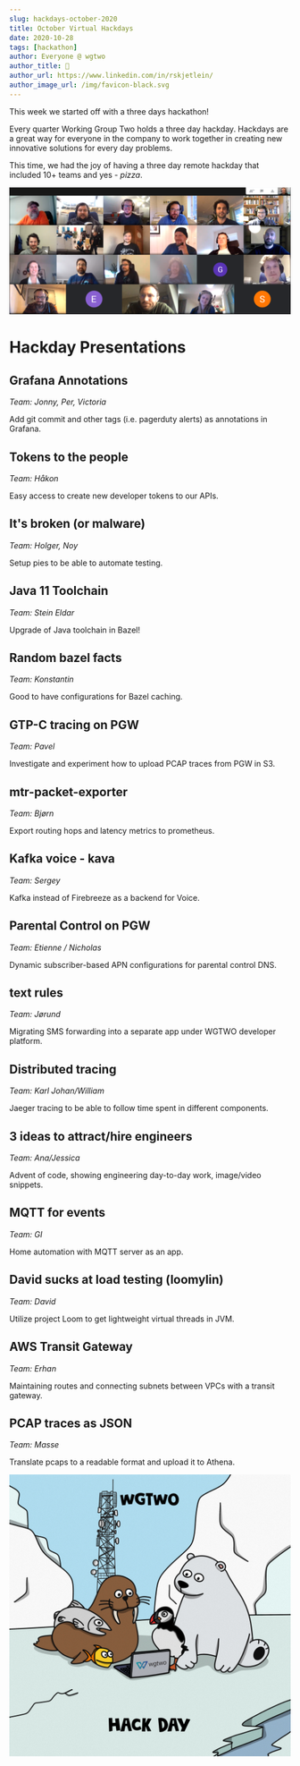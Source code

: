 ```yaml
---
slug: hackdays-october-2020
title: October Virtual Hackdays
date: 2020-10-28
tags: [hackathon]
author: Everyone @ wgtwo
author_title: 🍕
author_url: https://www.linkedin.com/in/rskjetlein/
author_image_url: /img/favicon-black.svg
---
```


This week we started off with a three days hackathon! 

Every quarter Working Group Two holds a three day hackday. Hackdays are a great way for everyone in the company to work together in creating new innovative solutions for every day problems. 

This time, we had the joy of having a three day remote hackday that included 10+ teams and yes - *pizza*. 

<img class="image"
    src="/img/blog/hackdays-october-2020/presentations.png"
    alt="Most of us" />

# Hackday Presentations

## Grafana Annotations

*Team: Jonny, Per, Victoria*

Add git commit and other tags (i.e. pagerduty alerts) as annotations in Grafana.

## Tokens to the people

*Team: Håkon*

Easy access to create new developer tokens to our APIs.

## It's broken (or malware)

*Team: Holger, Noy*

Setup pies to be able to automate testing.

## Java 11 Toolchain

*Team: Stein Eldar*

Upgrade of Java toolchain in Bazel!

## Random bazel facts

*Team: Konstantin*

Good to have configurations for Bazel caching.

## GTP-C tracing on PGW

*Team: Pavel*

Investigate and experiment how to upload PCAP traces from PGW in S3.

## mtr-packet-exporter

*Team: Bjørn*

Export routing hops and latency metrics to prometheus.

## Kafka voice - kava

*Team: Sergey*

Kafka instead of Firebreeze as a backend for Voice.

## Parental Control on PGW

*Team: Etienne / Nicholas*

Dynamic subscriber-based APN configurations for parental control DNS.

## text rules

*Team: Jørund*

Migrating SMS forwarding into a separate app under WGTWO developer platform.

## Distributed tracing

*Team: Karl Johan/William*

Jaeger tracing to be able to follow time spent in different components.

## 3 ideas to attract/hire engineers

*Team: Ana/Jessica*

Advent of code, showing engineering day-to-day work, image/video snippets.

## MQTT for events

*Team: GI*

Home automation with MQTT server as an app.

## David sucks at load testing (loomylin)

*Team: David*

Utilize project Loom to get lightweight virtual threads in JVM.

## AWS Transit Gateway

*Team: Erhan*

Maintaining routes and connecting subnets between VPCs with a transit gateway.

## PCAP traces as JSON

*Team: Masse*

Translate pcaps to a readable format and upload it to Athena.

<img class="image"
    src="/img/blog/hackdays-october-2020/hackday.jpeg"
    alt="hackday logo stickers" />
